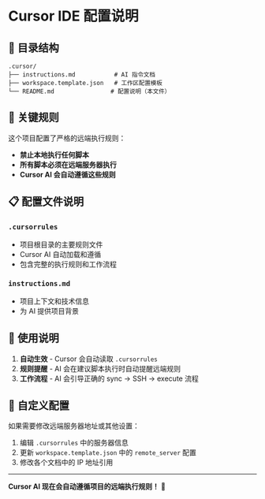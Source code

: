 # Cursor IDE 配置说明

## 📁 目录结构

```
.cursor/
├── instructions.md           # AI 指令文档
├── workspace.template.json   # 工作区配置模板
└── README.md                # 配置说明（本文件）
```

## 🚨 关键规则

这个项目配置了严格的远端执行规则：

- **禁止本地执行任何脚本**
- **所有脚本必须在远端服务器执行**
- **Cursor AI 会自动遵循这些规则**

## 📋 配置文件说明

### `.cursorrules`
- 项目根目录的主要规则文件
- Cursor AI 自动加载和遵循
- 包含完整的执行规则和工作流程

### `instructions.md`
- 项目上下文和技术信息
- 为 AI 提供项目背景

## 🎯 使用说明

1. **自动生效** - Cursor 会自动读取 `.cursorrules`
2. **规则提醒** - AI 会在建议脚本执行时自动提醒远端规则
3. **工作流程** - AI 会引导正确的 sync → SSH → execute 流程

## 🔧 自定义配置

如果需要修改远端服务器地址或其他设置：

1. 编辑 `.cursorrules` 中的服务器信息
2. 更新 `workspace.template.json` 中的 `remote_server` 配置
3. 修改各个文档中的 IP 地址引用

---

**Cursor AI 现在会自动遵循项目的远端执行规则！** 🤖